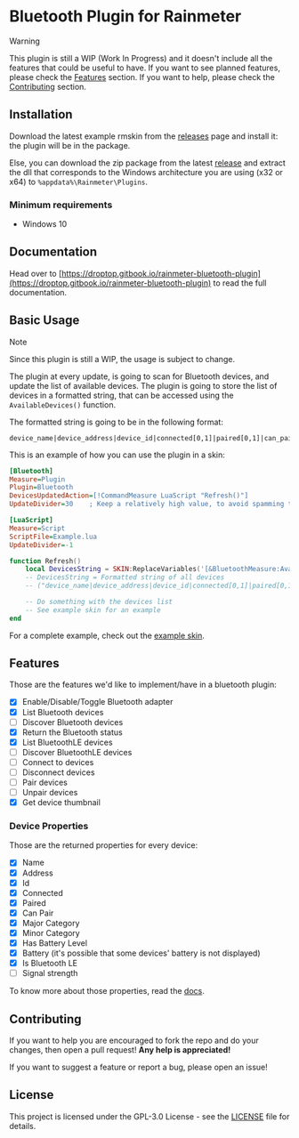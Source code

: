 # Bluetooth Plugin for Rainmeter

> [!WARNING]
> This plugin is still a WIP (Work In Progress) and it doesn't include all the features that could be useful to have. If you want to see planned features, please check the [Features](#features) section. If you want to help, please check the [Contributing](#contributing) section.

## Installation

Download the latest example rmskin from the [releases](https://github.com/Droptop-Four/Rainmeter-Bluetooth-Plugin/releases) page and install it: the plugin will be in the package.

Else, you can download the zip package from the latest [release](https://github.com/Droptop-Four/Rainmeter-Bluetooth-Plugin/releases) and extract the dll that corresponds to the Windows architecture you are using (x32 or x64) to `%appdata%\Rainmeter\Plugins`.

### Minimum requirements

- Windows 10

## Documentation

Head over to [https://droptop.gitbook.io/rainmeter-bluetooth-plugin](https://droptop.gitbook.io/rainmeter-bluetooth-plugin) to read the full documentation.

## Basic Usage

> [!NOTE]
> Since this plugin is still a WIP, the usage is subject to change.

The plugin at every update, is going to scan for Bluetooth devices, and update the list of available devices. The plugin is going to store the list of devices in a formatted string, that can be accessed using the `AvailableDevices()` function.

The formatted string is going to be in the following format:

```plaintext
device_name|device_address|device_id|connected[0,1]|paired[0,1]|can_pair[0,1]major_category|minor_category|has_battery_level[0,1]|battery|is_ble[0,1];
```

This is an example of how you can use the plugin in a skin:

```ini
[Bluetooth]
Measure=Plugin
Plugin=Bluetooth
DevicesUpdatedAction=[!CommandMeasure LuaScript "Refresh()"]
UpdateDivider=30    ; Keep a relatively high value, to avoid spamming the plugin with update requests that cannot terminate

[LuaScript]
Measure=Script
ScriptFile=Example.lua
UpdateDivider=-1
```

```lua
function Refresh()
    local DevicesString = SKIN:ReplaceVariables('[&BluetoothMeasure:AvailableDevices()]')
    -- DevicesString = Formatted string of all devices
    -- ("device_name|device_address|device_id|connected[0,1]|paired[0,1]|can_pair[0,1]major_category|minor_category|has_battery_level[0,1]|battery|is_ble[0,1];")

    -- Do something with the devices list
    -- See example skin for an example
end
```

For a complete example, check out the [example skin](https://github.com/Droptop-Four/Rainmeter-Bluetooth-Plugin/tree/main/BluetoothExampleSkin).

## Features

Those are the features we'd like to implement/have in a bluetooth plugin:

- [x] Enable/Disable/Toggle Bluetooth adapter
- [x] List Bluetooth devices
- [ ] Discover Bluetooth devices
- [x] Return the Bluetooth status
- [x] List BluetoothLE devices
- [ ] Discover BluetoothLE devices
- [ ] Connect to devices
- [ ] Disconnect devices
- [ ] Pair devices
- [ ] Unpair devices
- [x] Get device thumbnail

### Device Properties

Those are the returned properties for every device:

- [x] Name
- [x] Address
- [x] Id
- [x] Connected
- [x] Paired
- [x] Can Pair
- [x] Major Category
- [x] Minor Category
- [x] Has Battery Level
- [x] Battery (it's possible that some devices' battery is not displayed)
- [x] Is Bluetooth LE
- [ ] Signal strength

To know more about those properties, read the [docs](https://droptop.gitbook.io/rainmeter-bluetooth-plugin/section-variables#device-properties).

## Contributing

If you want to help you are encouraged to fork the repo and do your changes, then open a pull request! **Any help is appreciated!**

If you want to suggest a feature or report a bug, please open an issue!

## License

This project is licensed under the GPL-3.0 License - see the [LICENSE](LICENSE) file for details.
